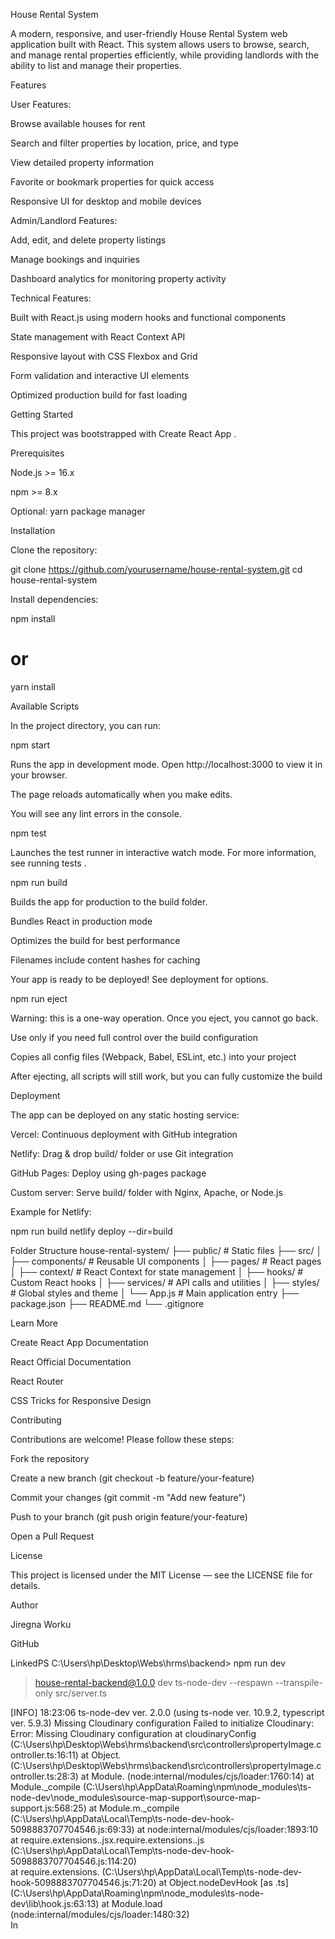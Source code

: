 House Rental System

A modern, responsive, and user-friendly House Rental System web application built with React. This system allows users to browse, search, and manage rental properties efficiently, while providing landlords with the ability to list and manage their properties.

Features

User Features:

Browse available houses for rent

Search and filter properties by location, price, and type

View detailed property information

Favorite or bookmark properties for quick access

Responsive UI for desktop and mobile devices

Admin/Landlord Features:

Add, edit, and delete property listings

Manage bookings and inquiries

Dashboard analytics for monitoring property activity

Technical Features:

Built with React.js using modern hooks and functional components

State management with React Context API

Responsive layout with CSS Flexbox and Grid

Form validation and interactive UI elements

Optimized production build for fast loading

Getting Started

This project was bootstrapped with Create React App
.

Prerequisites

Node.js >= 16.x

npm >= 8.x

Optional: yarn package manager

Installation

Clone the repository:

git clone https://github.com/yourusername/house-rental-system.git
cd house-rental-system

Install dependencies:

npm install

# or

yarn install

Available Scripts

In the project directory, you can run:

npm start

Runs the app in development mode.
Open http://localhost:3000
to view it in your browser.

The page reloads automatically when you make edits.

You will see any lint errors in the console.

npm test

Launches the test runner in interactive watch mode.
For more information, see running tests
.

npm run build

Builds the app for production to the build folder.

Bundles React in production mode

Optimizes the build for best performance

Filenames include content hashes for caching

Your app is ready to be deployed!
See deployment
for options.

npm run eject

Warning: this is a one-way operation. Once you eject, you cannot go back.

Use only if you need full control over the build configuration

Copies all config files (Webpack, Babel, ESLint, etc.) into your project

After ejecting, all scripts will still work, but you can fully customize the build

Deployment

The app can be deployed on any static hosting service:

Vercel: Continuous deployment with GitHub integration

Netlify: Drag & drop build/ folder or use Git integration

GitHub Pages: Deploy using gh-pages package

Custom server: Serve build/ folder with Nginx, Apache, or Node.js

Example for Netlify:

npm run build
netlify deploy --dir=build

Folder Structure
house-rental-system/
├── public/ # Static files
├── src/
│ ├── components/ # Reusable UI components
│ ├── pages/ # React pages
│ ├── context/ # React Context for state management
│ ├── hooks/ # Custom React hooks
│ ├── services/ # API calls and utilities
│ ├── styles/ # Global styles and theme
│ └── App.js # Main application entry
├── package.json
├── README.md
└── .gitignore

Learn More

Create React App Documentation

React Official Documentation

React Router

CSS Tricks for Responsive Design

Contributing

Contributions are welcome! Please follow these steps:

Fork the repository

Create a new branch (git checkout -b feature/your-feature)

Commit your changes (git commit -m "Add new feature")

Push to your branch (git push origin feature/your-feature)

Open a Pull Request

License

This project is licensed under the MIT License — see the LICENSE
file for details.

Author

Jiregna Worku

GitHub

LinkedPS C:\Users\hp\Desktop\Webs\hrms\backend> npm run dev

> house-rental-backend@1.0.0 dev
> ts-node-dev --respawn --transpile-only src/server.ts

[INFO] 18:23:06 ts-node-dev ver. 2.0.0 (using ts-node ver. 10.9.2,
typescript ver. 5.9.3)
Missing Cloudinary configuration
Failed to initialize Cloudinary: Error: Missing Cloudinary configuration
at cloudinaryConfig (C:\Users\hp\Desktop\Webs\hrms\backend\src\controllers\propertyImage.controller.ts:16:11)
at Object.<anonymous> (C:\Users\hp\Desktop\Webs\hrms\backend\src\controllers\propertyImage.controller.ts:28:3)
at Module.<anonymous> (node:internal/modules/cjs/loader:1760:14)
at Module.\_compile (C:\Users\hp\AppData\Roaming\npm\node_modules\ts-node-dev\node_modules\source-map-support\source-map-support.js:568:25)
at Module.m.\_compile (C:\Users\hp\AppData\Local\Temp\ts-node-dev-hook-5098883707704546.js:69:33)
at node:internal/modules/cjs/loader:1893:10
at require.extensions..jsx.require.extensions..js (C:\Users\hp\AppData\Local\Temp\ts-node-dev-hook-5098883707704546.js:114:20)  
 at require.extensions.<computed> (C:\Users\hp\AppData\Local\Temp\ts-node-dev-hook-5098883707704546.js:71:20)
at Object.nodeDevHook [as .ts] (C:\Users\hp\AppData\Roaming\npm\node_modules\ts-node-dev\lib\hook.js:63:13)
at Module.load (node:internal/modules/cjs/loader:1480:32)  
In
